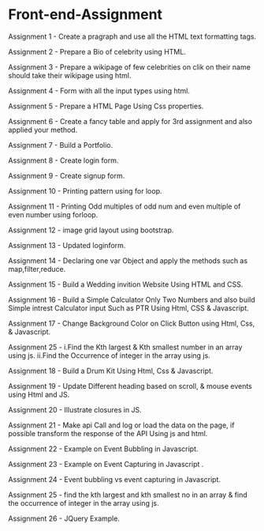 # Front-end-Assignment

Assignment 1 - Create a pragraph and use all the HTML text formatting tags.

Assignment 2 - Prepare a Bio of celebrity using HTML.

Assignment 3 - Prepare a wikipage of few celebrities on clik on their name should take their wikipage using html.

Assignment 4 - Form with all the input types using html.

Assignment 5 - Prepare a HTML Page Using Css properties.

Assignment 6 - Create a fancy table and apply for 3rd assignment and also applied your method.

Assignment 7 - Build a Portfolio.

Assignment 8 - Create login form.

Assignment 9 - Create signup form.

Assignment 10 - Printing pattern using for loop.

Assignment 11 - Printing Odd multiples of odd num and even multiple of even number using forloop.

Assignment 12 - image grid layout using bootstrap.

Assignment 13 - Updated loginform.

Assignment 14 -  Declaring one var Object and apply the methods such as map,filter,reduce.

Assignment 15 - Build a Wedding invition Website Using HTML and CSS.

Assignment 16 - Build a Simple Calculator Only Two Numbers and also build Simple intrest Calculator input Such as PTR Using Html, CSS & Javascript.

Assignment 17 - Change Background Color on Click Button using Html, Css, & Javascript. 

Assignment 25 - i.Find the Kth largest & Kth smallest number in an array using js. 
                ii.Find the Occurrence of integer in the array using js.
            

Assignment 18 - Build a Drum Kit Using Html, Css & Javascript.

Assignment 19 - Update Different heading based on scroll, & mouse events using Html and JS.

Assignment 20 - Illustrate closures in JS.

Assignment 21 - Make api Call and log or load the data on the page, if possible transform the response of the API Using js and html.

Assignment 22 - Example on Event Bubbling in Javascript.

Assignment 23 - Example on Event Capturing in Javascript .

Assignment 24 - Event bubbling vs event capturing in Javascript.

Assignment 25 - find the kth largest and kth smallest no in an array & find the occurrence of integer in the array using js.

Assignment 26 - JQuery Example.
